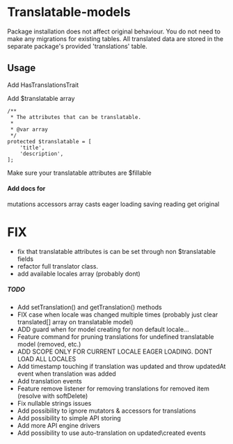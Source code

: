 # Translatable-models

Package installation does not affect original behaviour. You do not need to make any migrations for existing tables. 
All translated data are stored in the separate package's provided 'translations' table.

## Usage
Add HasTranslationsTrait

Add $translatable array
```
/**
 * The attributes that can be translatable.
 *
 * @var array
 */
protected $translatable = [
    'title',
    'description',
];
```

Make sure your translatable attributes are $fillable

#### Add docs for
mutations
accessors
array casts
eager loading
saving
reading
get original

# FIX
- fix that translatable attributes is can be set through non $translatable fields
- refactor full translator class.
- add available locales array (probably dont)

##### TODO
- Add setTranslation() and getTranslation() methods
- FIX case when locale was changed multiple times (probably just clear translated[] array on translatable model)
- ADD guard when for model creating for non default locale...
- Feature command for pruning translations for undefined translatable model (removed, etc.)
- ADD SCOPE ONLY FOR CURRENT LOCALE EAGER LOADING. DONT LOAD ALL LOCALES 
- Add timestamp touching if translation was updated and throw updatedAt event when translation was added 
- Add translation events
- Feature remove listener for removing translations for removed item (resolve with softDelete)
- Fix nullable strings issues
- Add possibility to ignore mutators & accessors for translations
- Add possibility to simple API storing 
- Add more API engine drivers
- Add possibility to use auto-translation on updated\created events
